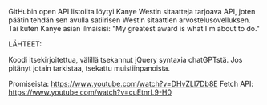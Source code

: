 GitHubin open API listoilta löytyi Kanye Westin sitaatteja tarjoava API, joten päätin tehdän sen avulla satiirisen Westin sitaattien arvostelusovelluksen. Tai kuten Kanye asian ilmaisisi: "My greatest award is what I'm about to do."

LÄHTEET:

Koodi itsekirjoitettua, välillä tsekannut jQuery syntaxia chatGPTstä. Jos pitänyt jotain tarkistaa, tsekattu muistiinpanoista.

Promiseista: https://www.youtube.com/watch?v=DHvZLI7Db8E
Fetch API: https://www.youtube.com/watch?v=cuEtnrL9-H0